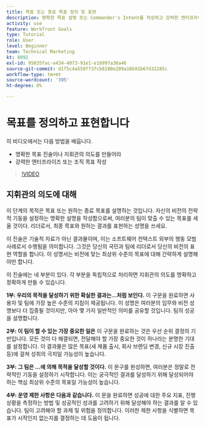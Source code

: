 ```yaml
---
title: 목표 또는 종료 목표 정의 및 표현
description: 명확한 목표 설명 또는 Commander's Intent를 작성하고 강력한 엔터프라이즈 또는 조직 목표를 작성하는 방법을 알아봅니다.
activity: use
feature: Workfront Goals
type: Tutorial
role: User
level: Beginner
team: Technical Marketing
kt: 8892
exl-id: 95035fac-e434-4073-91e1-e16997a36a46
source-git-commit: d1f5c4a558f737cb8188e209a16b91b67d32285c
workflow-type: tm+mt
source-wordcount: '395'
ht-degree: 0%

---
```


# 목표를 정의하고 표현합니다

이 비디오에서는 다음 방법을 배웁니다.

* 명확한 목표 진술이나 지휘관의 의도를 만들어라
* 강력한 엔터프라이즈 또는 조직 목표 작성

>[!VIDEO](https://video.tv.adobe.com/v/335186/?quality=12)

<!--
Your turn graphic
-->

## 지휘관의 의도에 대해

이 단계의 목적은 목표 또는 원하는 종료 목표를 설명하는 것입니다. 자신의 비전의 전략적 기둥을 설정하는 명확한 설명을 작성함으로써, 여러분의 팀이 맞출 수 있는 목표를 세울 것이다. 리더로서, 최종 목표와 원하는 결과를 표현하는 성명을 쓰세요.

이 진술은 기술적 자료가 아닌 결과물이며, 이는 소프트웨어 컨텍스트 외부의 행동 모범 사례로서 수행됨을 의미합니다. 그것은 당신의 국민과 팀에 리더로서 당신의 비전의 표현 역할을 합니다. 이 성명서는 비전에 맞는 최상위 수준의 목표에 대해 간략하게 설명해야만 합니다.

이 진술에는 네 부분이 있다. 각 부분을 독립적으로 처리하면 지휘관의 의도를 명확하고 정확하게 만들 수 있습니다.

**1부: 우리의 목적을 달성하기 위한 확실한 결과는...처럼 보인다.**
이 구문을 완료하면 사용자 및 팀에 가장 높은 수준의 지침이 제공됩니다. 이 성명은 여러분의 임무와 비전 성명보다 더 집중될 것이지만, 아마 몇 가지 일반적인 의미를 공유할 것입니다. 팀의 성공을 설명합니다.

**2부: 이 팀이 할 수 있는 가장 중요한 일은**
이 구문을 완료하는 것은 우선 순위 결정의 기반입니다. 모든 것이 다 해결되면, 전달해야 할 가장 중요한 것이 하나라는 분명한 기대를 설정합니다. 이 결과물은 많은 목표(새 제품 출시, 회사 브랜딩 변경, 신규 시장 진출 등)에 걸쳐 성취의 극치일 가능성이 높습니다.

**3부: 그 팀은 ...에 의해 목적을 달성할 것이다.**
이 문구를 완성하면, 여러분은 정말로 전략적인 기둥을 설정하기 시작합니다. 이는 궁극적인 결과를 달성하기 위해 달성되어야 하는 핵심 최상위 수준의 목표일 가능성이 높습니다.

**4부: 운영 제한 사항은 다음과 같습니다.**
이 문을 완료하면 성공에 대한 주요 지표, 진행 상황을 측정하는 방법 및 성공적인 성과를 고려하기 위해 달성해야 하는 결과를 알 수 있습니다. 팀이 고려해야 할 과제 및 위험을 정의합니다. 이러한 제한 사항을 식별하면 목표가 시작인지 없는지를 결정하는 데 도움이 됩니다.
